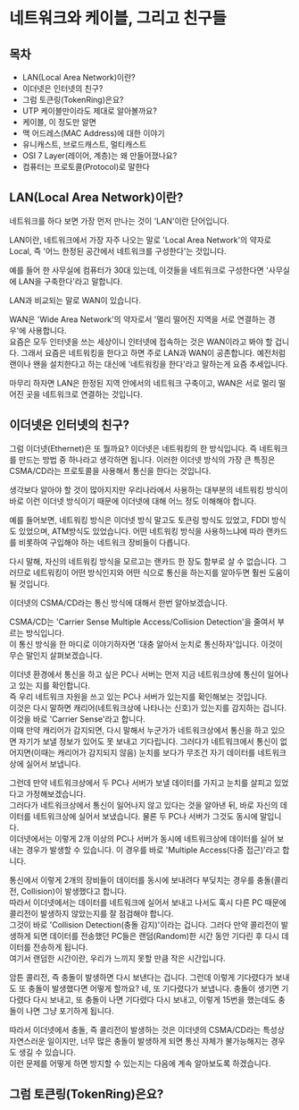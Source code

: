 # 네트워크와 케이블, 그리고 친구들



## 목차

- LAN(Local Area Network)이란?
- 이더넷은 인터넷의 친구?
- 그럼 토큰링(TokenRing)은요?
- UTP 케이블만이라도 제대로 알아볼까요?
- 케이블, 이 정도만 알면
- 맥 어드레스(MAC Address)에 대한 이야기
- 유니캐스트, 브로드캐스트, 멀티캐스트
- OSI 7 Layer(레이어, 계층)는 왜 만들어졌나요?
- 컴퓨터는 프로토콜(Protocol)로 말한다



## LAN(Local Area Network)이란?

네트워크를 하다 보면 가장 먼저 만나는 것이 'LAN'이란 단어입니다.

LAN이란, 네트워크에서 가장 자주 나오는 말로 'Local Area Network'의 약자로 Local, 즉 '어느 한정된 공간에서 네트워크를 구성한다'는 것입니다.

예를 들어 한 사무실에 컴퓨터가 30대 있는데, 이것들을 네트워크로 구성한다면 '사무실에 LAN을 구축한다'라고 말합니다.

LAN과 비교되는 말로 WAN이 있습니다.

WAN은 'Wide Area Network'의 약자로서 '멀리 떨어진 지역을 서로 연결하는 경우'에 사용합니다.  
요즘은 모두 인터넷을 쓰는 세상이니 인터넷에 접속하는 것은 WAN이라고 봐야 할 겁니다. 그래서 요즘은 네트워킹을 한다고 하면 주로 LAN과 WAN이 공존합니다. 예전처럼 랜이나 왠을 설치한다고 하는 대신에 '네트워킹을 한다'라고 말하는게 요즘 추세입니다.

마무리 하자면 LAN은 한정된 지역 안에서의 네트워크 구축이고, WAN은 서로 멀리 떨어진 곳을 네트워크로 연결하는 것입니다.



## 이더넷은 인터넷의 친구?

그럼 이더넷(Ethernet)은 또 뭘까요? 이더넷은 네트워킹의 한 방식입니다. 즉 네트워크를 만드는 방법 중 하나라고 생각하면 됩니다. 이러한 이더넷 방식의 가장 큰 특징은 CSMA/CD라는 프로토콜을 사용해서 통신을 한다는 것입니다.

생각보다 알아야 할 것이 많아지지만 우리나라에서 사용하는 대부분의 네트워킹 방식이 바로 이런 이더넷 방식이기 때문에 이더넷에 대해 어느 정도 이해해야 합니다.

예를 들어보면, 네트워킹 방식은 이더넷 방식 말고도 토큰링 방식도 있었고, FDDI 방식도 있었으며, ATM방식도 있었습니다. 어떤 네트워킹 방식을 사용하느냐에 따라 랜카드를 비롯하여 구입해야 하는 네트워크 장비들이 다릅니다.

다시 말해, 자신의 네트워킹 방식을 모르고는 랜카드 한 장도 함부로 살 수 없습니다. 그러므로 네트워킹이 어떤 방식인지와 어떤 식으로 통신을 하는지를 알아두면 훨씬 도움이 될 것입니다.

이더넷의 CSMA/CD라는 통신 방식에 대해서 한번 알아보겠습니다.

CSMA/CD는 'Carrier Sense Multiple Access/Collision Detection'을 줄여서 부르는 방식입니다.  
이 통신 방식을 한 마디로 이야기하자면 '대충 알아서 눈치로 통신하자'입니다. 이것이 무슨 말인지 살펴보겠습니다.

이더넷 환경에서 통신을 하고 싶은 PC나 서버는 먼저 지금 네트워크상에 통신이 일어나고 있는 지를 확인합니다.  
즉 우리 네트워크 자원을 쓰고 있는 PC나 서버가 있는지를 확인해보는 것입니다.  
이것은 다시 말하면 캐리어(네트워크상에 나타나는 신호)가 있는지를 감지하는 겁니다. 이것을 바로 'Carrier Sense'라고 합니다.  
이때 만약 캐리어가 감지되면, 다시 말해서 누군가가 네트워크상에서 통신을 하고 있으면 자기가 보낼 정보가 있어도 못 보내고 기다립니다. 그러다가 네트워크에서 통신이 없어지면(이때는 캐리어가 감지되지 않음) 눈치를 보다가 무조건 자기 데이터를 네트워크상에 실어서 보냅니다.

그런데 만약 네트워크상에서 두 PC나 서버가 보낼 데이터를 가지고 눈치를 살피고 있었다고 가정해보겠습니다.  
그러다가 네트워크상에서 통신이 일어나지 않고 있다는 것을 알아낸 뒤, 바로 자신의 데이터를 네트워크상에 실어서 보냈습니다. 물론 두 PC나 서버가 그것도 동시에 말입니다.  
이더넷에서는 이렇게 2개 이상의 PC나 서버가 동시에 네트워크상에 데이터를 실어 보내는 경우가 발생할 수 있습니다. 이 경우를 바로 'Multiple Access(다중 접근)'라고 합니다.

통신에서 이렇게 2개의 장비들이 데이터를 동시에 보내려다 부딪치는 경우를 충돌(콜리전, Collision)이 발생했다고 합니다.  
따라서 이더넷에서는 데이터를 네트워크에 실어서 보내고 나서도 혹시 다른 PC 때문에 콜리전이 발생하지 않았는지를 잘 점검해야 합니다.  
그것이 바로 'Collision Detection(충돌 감지)'이라는 겁니다. 그러다 만약 콜리전이 발생하게 되면 데이터를 전송했던 PC들은 랜덤(Random)한 시간 동안 기다린 후 다시 데이터를 전송하게 됩니다.  
여기서 랜덤한 시간이란, 우리가 느끼지 못할 만큼 작은 시간입니다.

암튼 콜리전, 즉 충돌이 발생하면 다시 보낸다는 겁니다. 그런데 이렇게 기다렸다가 보내도 또 충돌이 발생했다면 어떻게 할까요? 네, 또 기다렸다가 보냅니다. 충돌이 생기면 기다렸다 다시 보내고, 또 충돌이 나면 기다렸다 다시 보내고, 이렇게 15번을 했는데도 충돌이 나면 그냥 포기하게 됩니다.

따라서 이더넷에서 충돌, 즉 콜리전이 발생하는 것은 이더넷의 CSMA/CD라는 특성상 자연스러운 일이지만, 너무 많은 충돌이 발생하게 되면 통신 자체가 불가능해지는 경우도 생길 수 있습니다.  
이런 문제를 어떻게 하면 방지할 수 있는지는 다음에 계속 알아보도록 하겠습니다.



## 그럼 토큰링(TokenRing)은요?

